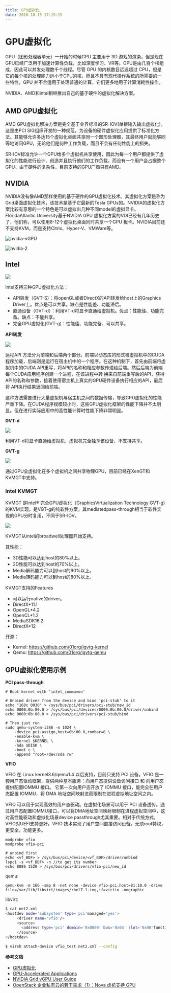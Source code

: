 ```yaml
---
title: GPU虚拟化
date: 2016-10-15 17:19:19
---
```


# GPU虚拟化

GPU（图形处理器单元）一开始的时候GPU 主要用于 3D 游戏的渲染，但是现在GPU已经广泛用于加速计算性负载，比如深度学习、VR等。GPU是由几百个核组成，因此可以并发处理数千个线程。尽管 GPU 的内核数目远远超过 CPU，但是它的每个核的处理能力远小于CPU的核，而且不具有现代操作系统的所需要的一些特性，GPU 并不合适用于处理普通的计算，它们更多地用于计算消耗性操作。

NVIDIA、AMD和intel相继推出自己的基于硬件的虚拟化解决方案。

## AMD GPU虚拟化

AMD GPU虚拟化解决方案是完全基于业界标准的SR-IOV(单根输入输出虚拟化)。这是由PCI SIG组织开发的一种规范，为设备的硬件虚拟化应用提供了标准化方法。其能够允许多达15个虚拟化桌面共享同一个图形处理器，其最终用户就能够同等地访问GPU，无论他们是何种工作负载，而且不会有任何性能上的损失。

SR-IOV标准允许一个GPU给多个虚拟机共享使用，因此为每一个用户都提供了虚拟化的性能进行设计、创造并且执行他们的工作负载，而没有一个用户会占据整个GPU。由于硬件的复杂性，目前支持的GPU厂商只有AMD。

## NVIDIA

NVIDIA没有像AMD那样使用的基于硬件的GPU虚拟化技术。其虚拟化方案是称为Grid桌面虚拟化技术，该技术是基于它最新的Tesla GPUs的。NVIDIA的虚拟化方案比较有意思的一个特色是可以虚拟出几种不同model的虚拟显卡。 FloridaAtlantic University基于NVIDIA GPU 虚拟化方案的VDI已经有几年历史了，他们称，可以使用8-12个虚拟化桌面同时共享一个GPU 板卡。NVIDIA目前还不支持KVM，而是支持Citrix、Hyper-V、VMWare等。

![nvidia-vGPU](/images/nvidia-vGPU.png)

![nvidia-2](/images/nvidia-2.png)


## Intel

![](/images/14765250655065.jpg)

Intel支持三种GPU虚拟化方法：

- API转发（GVT-S）：将openGL或者DirectX的API转发给host上的Graphics Driver上。优点是可以共享。缺点是性能差、功能滞后。
- 直通设备（GVT-d）：利用VT-d将显卡直通给虚拟机。优点：性能佳、功能完备。缺点：不能共享。
- 完全GPU虚拟化(GVT-g)：性能佳、功能完备、可以共享。

**API转发**

![](/images/14765251831216.jpg)

远程API 方法分为前端和后端两个部分。前端以动态库的形式被虚拟机中的CUDA程序加载，后端则是运行在宿主机中的一个程序。在这种机制下，首先由前端将虚拟机中的CUDA API重写，将API的名称和相应参数传递给后端。然后后端为前端每个CUDA应用程序创建一个进程，在该进程中转 换来自前端重写后的API，获得API的名称和参数，接着使用宿主机上真实的GPU硬件设备执行相应的API，最后将 API执行结果返回给前端。  

这种方法需要进行大量虚拟机与宿主机之间的数据传输，导致GPU虚拟化的性能严重下降。在CUDA程序规模较小时，这些GPU虚拟化框架的性能下降并不太明显。但在进行实际应用中的高性能计算时性能下降非常明显。

**GVT-d**

![](/images/14765252266526.jpg)

利用VT-d将显卡直通给虚拟机，虚拟机完全独享该设备，不支持共享。

**GVT-g**

![](/images/14765252637092.jpg)

通过GPU全虚拟化在多个虚拟机之间共享物理GPU，目前已经在XenGT和KVMGT中支持。

### Intel KVMGT

KVMGT 是Intel® 完全GPU虚拟化（GraphicsVirtualization Technology GVT-g) 的KVM实现，是VGT-g的纯软件方案。其mediatedpass-through相当于软件实现的GPU分时复用，不同于SR-IOV。

![](/images/14765253042303.jpg)

KVMGT从intel的broadwell处理器开始支持。

其性能：

* 3D性能可以达到host的80%以上。
* 2D性能可以达到host的70%以上。
* Media解码能力可以到host的90%以上。
* Media转码能力可以到host的80%以上。

KVMGT支持的Features

* 可以运行native的driver。
* DirectX*11.1
* OpenGL*4.2
* OpenCL*1.2
* MediaSDK16.2
* DirectX*12

开源：

- Kernel: https://github.com/01org/igvtg-kernel
- Qemu: https://github.com/01org/igvtg-qemu

## GPU虚拟化使用示例

**PCI pass-through**

```
# Boot kernel with 'intel_iommu=on'

# Unbind driver from the device and bind 'pci-stub' to it
echo "168c 0030" > /sys/bus/pci/drivers/pci-stub/new_id
echo 0000:0b:00.0 > /sys/bus/pci/devices/0000:0b:00.0/driver/unbind
echo 0000:0b:00.0 > /sys/bus/pci/drivers/pci-stub/bind

# Then just run
sudo qemu-system-i386 -m 1024 \
    -device pci-assign,host=0b:00.0,rombar=0 \
    -enable-kvm \
    -kernel $KERNEL \
    -hda $DISK \
    -boot c \
    -append "root=/dev/sda rw"
```

**VFIO**

VFIO 在 Linux kernel3.6/qemu1.4 以后支持，目前只支持 PCI 设备。VFIO 是一套用户态驱动框架，提供两种基本服务：向用户态提供设备访问接口 和 向用户态提供配置IOMMU 接口。 它第一次向用户态开放了 IOMMU 接口，能完全在用户态配置 IOMMU，将 DMA 地址空间映射进而限制在进程虚拟地址空间之内。

VFIO 可以用于实现高效的用户态驱动。在虚拟化场景可以用于 PCI 设备透传。通过用户态配置IOMMU接口，可以将DMA地址空间映射限制在进程虚拟空间中，这对高性能驱动和虚拟化场景device passthrough尤其重要。相对于传统方式，VFIO对UEFI支持更好。VFIO 技术实现了用户空间直接访问设备。无须root特权，更安全，功能更多。

```
modprobe vfio
modprobe vfio-pci

# unbind first
echo <vf_BDF> > /sys/bus/pci/device/<vf_BDF>/driver/unbind
lspci -s <vf_BDF> -n //to get its number
echo 8086 1520 > /sys/bus/pci/drivers/vfio-pci/new_id
```

qemu:

```
qemu-kvm -m 16G -smp 8 -net none -device vfio-pci,host=81:10.0 -drive file=/var/lib/libvirt/images/rhel7.1.img,if=virtio -nographic 
```

libvirt:

```sh
$ cat net2.xml
<hostdev mode='subsystem' type='pci'managed='yes'>
     <driver name='vfio'/>
     <source>
       <address type='pci' domain='0x0000' bus='0x0b' slot='0x00'function='0x0'/>
     </source>
</hostdev>

$ virsh attach-device vfio_test net2.xml --config
```

**参考文档**

- [GPU虚拟化](http://mp.weixin.qq.com/s?src=3&timestamp=1476523033&ver=1&signature=ifj0PRCsXKHVPiVcl-dNxhSlKKKcX6hwO1rz-hbipIp2Dy5LLw5PW2PB5095130d0UBFiuLPYuYr4SebXgDOoW2LP1ldzHh1XNPVH7NF3py5VVmdpxMlL2Lp2G6LdAlCe82FUzmemhMt682-i82I4i9mhggmee6oE4KjuVtLljM=)
- [GPU-Accelerated Applications](http://www.nvidia.com/content/gpu-applications/PDF/GPU-apps-catalog-mar2015.pdf)
- [NVIDIA Grid vGPU User Guide](http://images.nvidia.com/content/pdf/grid/guides/GRID-vGPU-User-Guide.pdf)
- [OpenStack 企业私有云的若干需求（1）：Nova 虚机支持 GPU](http://www.cnblogs.com/sammyliu/p/5179414.html)




